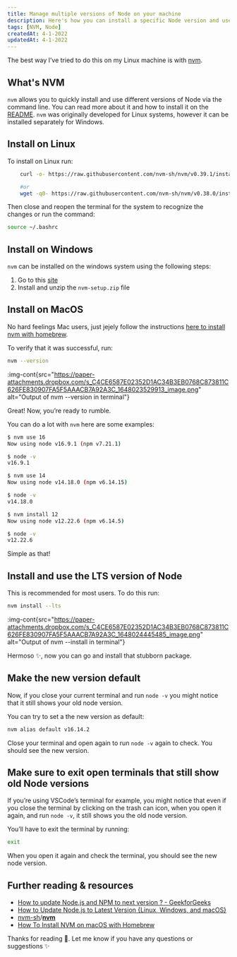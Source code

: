 ```yaml
---
title: Manage multiple versions of Node on your machine
description: Here's how you can install a specific Node version and use different node versions on your machine
tags: [NVM, Node]
createdAt: 4-1-2022
updatedAt: 4-1-2022
---
```


The best way I’ve tried to do this on my Linux machine is with [nvm](https://github.com/nvm-sh/nvm).

## What's NVM

`nvm` allows you to quickly install and use different versions of Node via the command line.
You can read more about it and how to install it on the [README](https://github.com/nvm-sh/nvm#readme).
`nvm` was originally developed for Linux systems, however it can be installed separately for Windows.

## Install on Linux

To install on Linux run:

```bash
    curl -o- https://raw.githubusercontent.com/nvm-sh/nvm/v0.39.1/install.sh | bash

    #or
    wget -q0- https://raw.githubusercontent.com/nvm-sh/nvm/v0.38.0/install.sh | bash
```

Then close and reopen the terminal for the system to recognize the changes or run the command:

```bash
source ~/.bashrc
```

## Install on Windows

`nvm` can be installed on the windows system using the following steps:

1. Go to this [site](https://github.com/coreybutler/nvm-windows/releases)
2. Install and unzip the `nvm-setup.zip` file

## Install on MacOS

No hard feelings Mac users, just jejely follow the instructions [here to install nvm with homebrew](https://tecadmin.net/install-nvm-macos-with-homebrew/).

To verify that it was successful, run:

```bash
nvm --version
```

<!-- ![](https://paper-attachments.dropbox.com/s_C4CE6587E02352D1AC34B3EB0768C873811C626FE830907FA5F5AAACB7A92A3C_1648023529913_image.png) -->

<!-- <img-cont src="https://paper-attachments.dropbox.com/s_C4CE6587E02352D1AC34B3EB0768C873811C626FE830907FA5F5AAACB7A92A3C_1648023529913_image.png" alt="Output of nvm --version in terminal" style="zoom:100%;"></img-cont> -->

:img-cont{src="https://paper-attachments.dropbox.com/s_C4CE6587E02352D1AC34B3EB0768C873811C626FE830907FA5F5AAACB7A92A3C_1648023529913_image.png" alt="Output of nvm --version in terminal"}

Great!
Now, you’re ready to rumble.

You can do a lot with `nvm` here are some examples:

```bash
$ nvm use 16
Now using node v16.9.1 (npm v7.21.1)

$ node -v
v16.9.1

$ nvm use 14
Now using node v14.18.0 (npm v6.14.15)

$ node -v
v14.18.0

$ nvm install 12
Now using node v12.22.6 (npm v6.14.5)

$ node -v
v12.22.6
```

Simple as that!

## Install and use the LTS version of Node

This is recommended for most users. To do this run:

```bash
nvm install --lts
```

<!-- ![](https://paper-attachments.dropbox.com/s_C4CE6587E02352D1AC34B3EB0768C873811C626FE830907FA5F5AAACB7A92A3C_1648024445485_image.png) -->

<!-- <img-cont src="https://paper-attachments.dropbox.com/s_C4CE6587E02352D1AC34B3EB0768C873811C626FE830907FA5F5AAACB7A92A3C_1648024445485_image.png" alt="Output of nvm --install in terminal" style="zoom:100%;"></img-cont> -->

:img-cont{src="https://paper-attachments.dropbox.com/s_C4CE6587E02352D1AC34B3EB0768C873811C626FE830907FA5F5AAACB7A92A3C_1648024445485_image.png" alt="Output of nvm --install in terminal"}

Hermoso ✨, now you can go and install that stubborn package.

## Make the new version default

Now, if you close your current terminal and run `node -v` you might notice that it still shows your old node version.

You can try to set a the new version as default:

```bash
nvm alias default v16.14.2
```

Close your terminal and open again to run `node -v` again to check. You should see the new version.

## Make sure to exit open terminals that still show old Node versions

If you’re using VSCode’s terminal for example, you might notice that even if you close the terminal by clicking on the trash can icon, when you open it again, and run `node -v`, it still shows you the old node version.

You’ll have to exit the terminal by running:

```bash
exit
```

When you open it again and check the terminal, you should see the new node version.

## Further reading & resources

- [How to update Node.js and NPM to next version ? - GeekforGeeks](https://www.geeksforgeeks.org/how-to-update-node-js-and-npm-to-next-version/)
- [How to Update Node.js to Latest Version {Linux, Windows, and macOS}](https://phoenixnap.com/kb/update-node-js-version)
- [nvm-sh](https://github.com/nvm-sh)/**[nvm](https://github.com/nvm-sh/nvm)**
- [How To Install NVM on macOS with Homebrew](https://tecadmin.net/install-nvm-macos-with-homebrew/)

Thanks for reading 💖. Let me know if you have any questions or suggestions ✨
